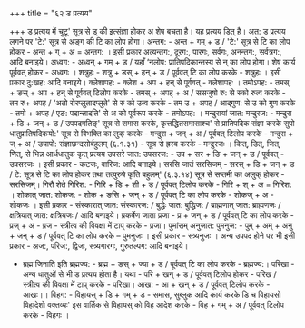 +++
title = "६२ ड प्रत्यय"

+++
ड प्रत्यय में चुटू' सूत्र से ड् की इत्संज्ञा होकर अ शेष बचता है। यह प्रत्यय डित् है। अत: ड प्रत्यय लगने पर 'टे:' सूत्र से अङ्ग की टि का लोप होगा।
अन्तग: - अन्त + गम् + ड / 'टे:' सूत्र से टि का लोप होकर - अन्त + ग् + अ = अन्तग: । इसी प्रकार अत्यन्तग:, दूरग:, पारगः, सर्वगः, अनन्तग:, सर्वत्रग:,
आदि बनाइये।
अध्वग: - अध्वन् + गम् + ड / यहाँ ‘नलोप: प्रातिपदिकान्तस्य से न् का लोप होगा। शेष कार्य पूर्ववत् होकर - अध्वगः ।
शत्रुहः - शत्रु + डस् + हन् + ड / पूर्ववत् टि का लोप करके - शत्रुहः । इसी प्रकार दु:खह: आदि बनाइये। क्लेशापह: - क्लेश + अप + हन् से पूर्ववत् - क्लेशापहः ।
तमोऽपह: - तमस् + ङस् + अप + हन् से पूर्ववत् टिलोप करके - तमस् + अपह् + अ / ससजुषो रु: से स्को रुत्व करके - तम रु+ अपह / ‘अतो रोरप्लुतादप्लुते' से रु को उत्व करके - तम उ + अपह / आद्गुण: से उ को गुण करके - तमो + अपह / एङ: पदान्तादति' से अ को पूर्वरूप करके - तमोऽपह: ।
मन्दुरायां जात: मन्दुरज: - मन्दुरा + डि + जन् + ड / उपपदमतिङ्' सूत्र से समास करके, कृत्तद्धितसमासाश्च' से प्रातिपदिक संज्ञा करके सुपो धातुप्रातिपदिकयो:' सूत्र से विभक्ति का लुक् करके - मन्दुरा + जन् + अ / पूर्ववत् टिलोप करके - मन्दुरा + ज् + अ / ड्यापो: संज्ञाछन्दसोर्बहुलम् (६.१.३१) - सूत्र से ह्रस्व करके - मन्दुरजः ।
कित्, डित्, जित्, णित्, से भिन्न आर्धधातुक कृत् प्रत्यय
उपसरे जात: उपसरज: - उप + सर + ङि + जन् + ड / पूर्ववत् - उपसरजः । इसी प्रकार - कटजः, वारिज: आदि बनाइये।
सरसि जातं सरसिजम् - सरस् + डि + जन् + ड / टे: सूत्र से टि का लोप होकर तथा तत्पुरुषे कृति बहुलम्' (६.३.१४) सूत्र से सप्तमी का अलुक् होकर - सरसिजम्।
गिरौ शेते गिरिश: - गिरि + डि + शी + ड / पूर्ववत् टिलोप करके - गिरि + श् + अ = गिरिश: ।
शोकात् जात: शोकज: - शोक + ङसि + जन् + ड / पूर्ववत् टि का लोप करके - शोकज् + अ - शोकजः ।
इसी प्रकार - संस्कारात् जात: संस्कारज: / बुद्धेः जात: बुद्धिज: / ब्राह्मणात् जात: ब्राह्मणजः / क्षत्रियात् जात: क्षत्रियजः / आदि बनाइये।
प्रकर्षेण जाता प्रजा - प्र + जन् + ड / पूर्ववत् टि का लोप करके - प्रज् + अ - प्रज - स्त्रीत्व की विवक्षा में टाप् करके - प्रजा।
पुमांसम् अनुजात: पुमनुज: - पुम् + अम् + अनु + जन् + ड / पूर्ववत् टि का लोप करके – पुमनुजः । इसी प्रकार - स्त्र्यनुजः ।
अन्य उपपद होने पर भी इसी प्रकार - अज:, परिज:, द्विजः, स्त्र्यगारगः, गुरुतल्पग: आदि बनाइये।
- ब्रह्म जिनाति इति ब्रह्मज्य: - ब्रह्म + ङस् + ज्या + ड / पूर्ववत् टि का लोप करके - ब्रह्मज्य:।
परिखा - अन्य धातुओं से भी ड प्रत्यय होता है। यथा - परि + खन् + ड / पूर्ववत् टिलोप होकर - परिख / स्त्रीत्व की विवक्षा में टाप् करके - परिखा।
आख: - आ + खन् + ड / पूर्ववत् टिलोप करके - आखः।। विहग: - विहायस् + डि + गम् + ड - समास, सुब्लुक आदि कार्य करके
डि च विहायसो विहादेशो वक्तव्यः' इस वार्तिक से विहायस् को विह आदेश करके - विह + गम् + अ / पूर्ववत् टिलोप करके - विहगः ।